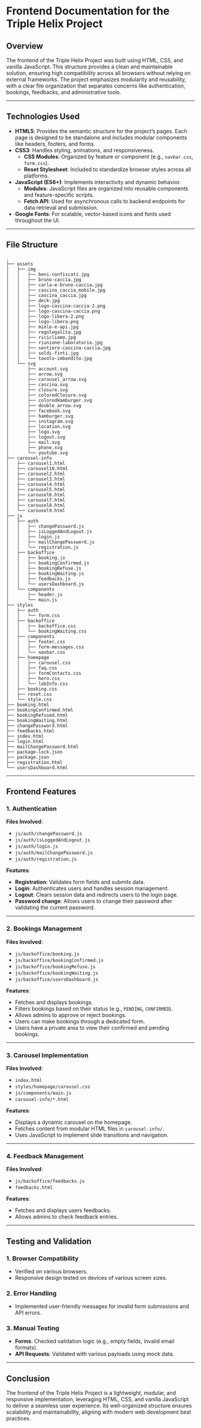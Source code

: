 # **Frontend Documentation for the Triple Helix Project**

## **Overview**

The frontend of the Triple Helix Project was built using HTML, CSS, and vanilla JavaScript. This structure provides a clean and maintainable solution, ensuring high compatibility across all browsers without relying on external frameworks. The project emphasizes modularity and reusability, with a clear file organization that separates concerns like authentication, bookings, feedbacks, and administrative tools.

---

## **Technologies Used**

- **HTML5**: Provides the semantic structure for the project’s pages. Each page is designed to be standalone and includes modular components like headers, footers, and forms.
- **CSS3**: Handles styling, animations, and responsiveness.
  - **CSS Modules**: Organized by feature or component (e.g., `navbar.css`, `form.css`).
  - **Reset Stylesheet**: Included to standardize browser styles across all platforms.
- **JavaScript (ES6+)**: Implements interactivity and dynamic behavior.
  - **Modules**: JavaScript files are organized into reusable components and feature-specific scripts.
  - **Fetch API**: Used for asynchronous calls to backend endpoints for data retrieval and submission.
- **Google Fonts**: For scalable, vector-based icons and fonts used throughout the UI.

---

## **File Structure**

```
.
├── assets
│   ├── img
│   │   ├── beni-confiscati.jpg
│   │   ├── bruno-caccia.jpg
│   │   ├── carla-e-bruno-caccia.jpg
│   │   ├── cascina_caccia_mobile.jpg
│   │   ├── cascina_caccia.jpg
│   │   ├── deck.jpg
│   │   ├── logo-cascina-caccia-2.png
│   │   ├── logo-cascina-caccia.png
│   │   ├── logo-libera-2.png
│   │   ├── logo-libera.png
│   │   ├── miele-e-api.jpg
│   │   ├── regolegalita.jpg
│   │   ├── ricicliamo.jpg
│   │   ├── riunione-laboratorio.jpg
│   │   ├── sentiero-cascina-caccia.jpg
│   │   ├── soldi-finti.jpg
│   │   └── tavolo-imbandito.jpg
│   └── svg
│       ├── account.svg
│       ├── arrow.svg
│       ├── carousel_arrow.svg
│       ├── cascina.svg
│       ├── closure.svg
│       ├── coloredClosure.svg
│       ├── coloredHamburger.svg
│       ├── double_arrow.svg
│       ├── facebook.svg
│       ├── hamburger.svg
│       ├── instagram.svg
│       ├── location.svg
│       ├── logo.svg
│       ├── logout.svg
│       ├── mail.svg
│       ├── phone.svg
│       └── youtube.svg
├── carousel-info
│   ├── carousel1.html
│   ├── carousel10.html
│   ├── carousel2.html
│   ├── carousel3.html
│   ├── carousel4.html
│   ├── carousel5.html
│   ├── carousel6.html
│   ├── carousel7.html
│   ├── carousel8.html
│   └── carousel9.html
├── js
│   ├── auth
│   │   ├── changePassword.js
│   │   ├── isLoggedAndLogout.js
│   │   ├── login.js
│   │   ├── mailChangePassword.js
│   │   └── registration.js
│   ├── backoffice
│   │   ├── booking.js
│   │   ├── bookingConfirmed.js
│   │   ├── bookingRefuse.js
│   │   ├── bookingWaiting.js
│   │   ├── feedbacks.js
│   │   └── usersDashboard.js
│   └── components
│       ├── header.js
│       └── main.js
├── styles
│   ├── auth
│   │   └── form.css
│   ├── backoffice
│   │   ├── backoffice.css
│   │   └── bookingWaiting.css
│   ├── components
│   │   ├── footer.css
│   │   ├── form-messages.css
│   │   └── navbar.css
│   ├── homepage
│   │   ├── carousel.css
│   │   ├── faq.css
│   │   ├── formContacts.css
│   │   ├── hero.css
│   │   └── labInfo.css
│   ├── booking.css
│   ├── reset.css
│   └── style.css
├── booking.html
├── bookingConfirmed.html
├── bookingRefused.html
├── bookingWaiting.html
├── changePassword.html
├── feedbacks.html
├── index.html
├── login.html
├── mailChangePassword.html
├── package-lock.json
├── package.json
├── registration.html
└── usersDashboard.html
```

---

## **Frontend Features**

### **1. Authentication**

**Files Involved**:

- `js/auth/changePassword.js`
- `js/auth/isLoggedAndLogout.js`
- `js/auth/login.js`
- `js/auth/mailChangePassword.js`
- `js/auth/registration.js`

**Features**:

- **Registration**: Validates form fields and submits data.
- **Login**: Authenticates users and handles session management.
- **Logout**: Clears session data and redirects users to the login page.
- **Password change**: Allows users to change their password after validating the current password.

---

### **2. Bookings Management**

**Files Involved**:

- `js/backoffice/booking.js`
- `js/backoffice/bookingConfirmed.js`
- `js/backoffice/bookingRefuse.js`
- `js/backoffice/bookingWaiting.js`
- `js/backoffice/usersDashboard.js`

**Features**:

- Fetches and displays bookings.
- Filters bookings based on their status (e.g., `PENDING`, `CONFIRMED`).
- Allows admins to approve or reject bookings.
- Users can make bookings through a dedicated form.
- Users have a private area to view their confirmed and pending bookings.

---

### **3. Carousel Implementation**

**Files Involved**:

- `index.html`
- `styles/homepage/carousel.css`
- `js/components/main.js`
- `carousel-info/*.html`

**Features**:

- Displays a dynamic carousel on the homepage.
- Fetches content from modular HTML files in `carousel-info/`.
- Uses JavaScript to implement slide transitions and navigation.

---

### **4. Feedback Management**

**Files Involved**:

- `js/backoffice/feedbacks.js`
- `feedbacks.html`

**Features**:

- Fetches and displays users feedbacks.
- Allows admins to check feedback entries.

---

## **Testing and Validation**

### **1. Browser Compatibility**

- Verified on various browsers.
- Responsive design tested on devices of various screen sizes.

### **2. Error Handling**

- Implemented user-friendly messages for invalid form submissions and API errors.

### **3. Manual Testing**

- **Forms**: Checked validation logic (e.g., empty fields, invalid email formats).
- **API Requests**: Validated with various payloads using mock data.

---

## **Conclusion**

The frontend of the Triple Helix Project is a lightweight, modular, and responsive implementation, leveraging HTML, CSS, and vanilla JavaScript to deliver a seamless user experience. Its well-organized structure ensures scalability and maintainability, aligning with modern web development best practices.
